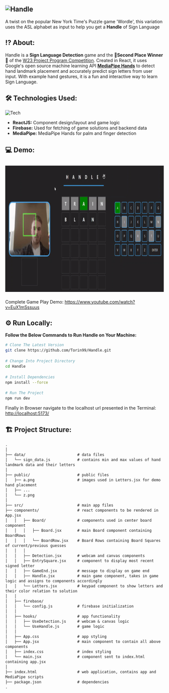 ## ![Handle](https://user-images.githubusercontent.com/87572723/229592216-d4319f09-f6cd-40f6-a808-da9785cc7857.png)

A twist on the popular New York Time's Puzzle game 'Wordle', this variation uses the ASL alphabet as input to help you get a **Handle** of Sign Language

## ⁉️ About:

Handle is a **Sign Language Detection** game and the 🥈**Second Place Winner**🥈 of the [W23 Project Program Competition](https://project-program-w23.devpost.com/project-gallery). Created in React, it uses Google's open source machine learning API **[MediaPipe Hands](https://developers.google.com/mediapipe/solutions/vision/hand_landmarker)** to detect hand landmark placement and accurately predict sign letters from user input. With example hand gestures, it is a fun and interactive way to learn Sign Language.

## 🛠️ Technologies Used:

![Tech](https://user-images.githubusercontent.com/87572723/231474723-9e230e5d-886d-4488-ac11-c232f38f8e0f.png)

- **ReactJS:** Component design/layout and game logic
- **Firebase:** Used for fetching of game solutions and backend data
- **MediaPipe:** MediaPipe Hands for palm and finger detection

## 💻 Demo:

## <img src="/public/HandleGif.gif" width="700" height="400">

Complete Game Play Demo:
https://www.youtube.com/watch?v=EuX1mSssuus

## ⚙️ Run Locally:

**Follow the Below Commands to Run Handle on Your Machine:**

```bash
# Clone The Latest Version
git clone https://github.com/Torin99/Handle.git

# Change Into Project Directory
cd Handle

# Install Dependencies
npm install --force

# Run The Project
npm run dev
```

Finally in Browser navigate to the localhost url presented in the Terminal:
[http://localhost:5173/](http://localhost:5173/)

## 🏗️ Project Structure:

    .
    │
    ├── data/                       # data files
    │   └── sign_data.js            # contains min and max values of hand landmark data and their letters
    │
    ├── public/                     # public files
    │   ├── a.png                   # images used in Letters.jsx for demo hand placement
    │   ├── ...
    │   └── z.png
    │
    ├── src/                        # main app files
    ├── components/                 # react components to be rendered in App.jsx
    │   │   ├── Board/              # components used in center board component
    │   │   │   ├── Board.jsx       # main Board component containing BoardRows
    │   │   │   └── BoardRow.jsx    # Board Rows containing Board Squares of current/previous guesses
    │   │   │
    │   │   ├── Detection.jsx       # webcam and canvas components
    │   │   ├── EntrySquare.jsx     # component to display most recent signed letter
    │   │   ├── GameEnd.jsx         # message to display on game end
    │   │   ├── Handle.jsx          # main game component, takes in game logic and assigns to components accordingly
    │   │   └── Letters.jsx         # keypad component to show letters and their color relation to solution
    │   │
    │   ├── firebase/
    │   │   └── config.js           # firebase initialization
    │   │
    │   ├── hooks/                  # app functionality
    │   │   ├── UseDetection.js     # webcam & canvas logic
    │   │   └── UseHandle.js        # game logic
    │   │
    │   ├── App.css                 # app styling
    │   ├── App.jsx                 # main component to contain all above components
    │   ├── index.css               # index styling
    │   └── main.jsx                # component sent to index.html containing app.jsx
    │
    ├── index.html                  # web application, contains app and MediaPipe scripts
    ├── package.json                # dependencies
    .
